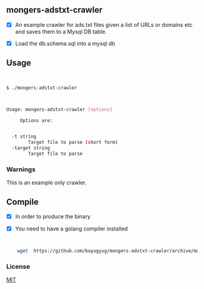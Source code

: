 ## mongers-adstxt-crawler


- [x] An example crawler for ads.txt files given a list of URLs or domains etc and saves them to a Mysql DB table.


- [x] Load the db.schema.sql into a mysql db



## Usage

```sh


$ ./mongers-adstxt-crawler



Usage: mongers-adstxt-crawler [options]

     Options are:


  -t string
        Target file to parse (short form)
  -target string
        Target file to parse

```

### Warnings

This is an example only crawler.

## Compile

- [x] In order to produce the binary

- [x] You need to have a golang compiler installed

``` sh


    wget  https://github.com/bayugyug/mongers-adstxt-crawler/archive/master.zip && unzip master.zip && cd mongers-adstxt-crawler && go build


```

### License

[MIT](https://bayugyug.mit-license.org/)
